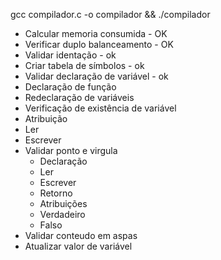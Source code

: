 gcc compilador.c -o compilador && ./compilador

- Calcular memoria consumida - OK
- Verificar duplo balanceamento - OK
- Validar identação - ok
- Criar tabela de símbolos - ok
- Validar declaração de variável - ok
- Declaração de função
- Redeclaração de variáveis
- Verificação de existência de variável
- Atribuição
- Ler
- Escrever
- Validar ponto e virgula
    - Declaração
    - Ler
    - Escrever
    - Retorno
    - Atribuições
    - Verdadeiro
    - Falso
- Validar conteudo em aspas
- Atualizar valor de variável